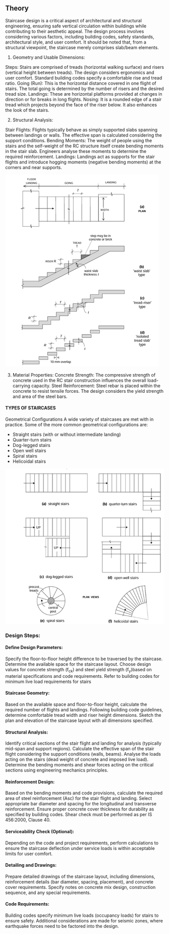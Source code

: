 ## Theory

Staircase design is a critical aspect of architectural and structural engineering, ensuring safe vertical circulation within buildings while contributing to their aesthetic appeal. The design process involves considering various factors, including building codes, safety standards, architectural style, and user comfort. It should be noted that, from a structural viewpoint, the staircase merely comprises slab/beam elements. 

1) Geometry and Usable Dimensions:

Steps: Stairs are comprised of treads (horizontal walking surface) and risers (vertical height between treads). The design considers ergonomics and user comfort. Standard building codes specify a comfortable rise and tread ratio. Going (Run): This is the horizontal distance covered in one flight of stairs. The total going is determined by the number of risers and the desired tread size. Landings: These are horizontal platforms provided at changes in direction or for breaks in long flights. Nosing: It is a rounded edge of a stair tread which projects beyond the face of the riser below. It also enhances the look of the stairs.

2) Structural Analysis:

Stair Flights: Flights typically behave as simply supported slabs spanning between landings or walls. The effective span is calculated considering the support conditions. Bending Moments: The weight of people using the stairs and the self-weight of the RC structure itself create bending moments in the stair slab. Engineers analyse these moments to determine the required reinforcement. Landings: Landings act as supports for the stair flights and introduce hogging moments (negative bending moments) at the corners and near supports.

![1Typical Flight in Staircase](images/figure1.png)

3) Material Properties:
Concrete Strength: The compressive strength of concrete used in the RC stair construction influences the overall load-carrying capacity. 
Steel Reinforcement: Steel rebar is placed within the concrete to resist tensile forces. The design considers the yield strength and area of the steel bars.

#### TYPES OF STAIRCASES
Geometrical Configurations A wide variety of staircases are met with in practice. Some of the more common geometrical configurations are:
- Straight stairs (with or without intermediate landing)
- Quarter-turn stairs 
- Dog-legged stairs 
- Open well stairs 
- Spiral stairs 
- Helicoidal stairs 


![2types](images/figure2.png)


### Design Steps:

#### Define Design Parameters:
Specify the floor-to-floor height difference to be traversed by the staircase.
Determine the available space for the staircase layout.
Choose design values for concrete strength (f<sub>ck</sub>) and steel yield strength (f<sub>y</sub>)based on material specifications and code requirements. 
Refer to building codes for minimum live load requirements for stairs

#### Staircase Geometry:
Based on the available space and floor-to-floor height, calculate the required number of flights and landings. Following building code guidelines, determine comfortable tread width and riser height dimensions. Sketch the plan and elevation of the staircase layout with all dimensions specified.

#### Structural Analysis:
Identify critical sections of the stair flight and landing for analysis (typically mid-span and support regions). Calculate the effective span of the stair flight considering the support conditions (walls, beams). Analyse the loads acting on the stairs (dead weight of concrete and imposed live load). Determine the bending moments and shear forces acting on the critical sections using engineering mechanics principles.

#### Reinforcement Design:
Based on the bending moments and code provisions, calculate the required area of steel reinforcement (Asc) for the stair flight and landing. Select appropriate bar diameter and spacing for the longitudinal and transverse reinforcement. Ensure proper concrete cover thickness for durability as specified by building codes. Shear check must be performed as per IS 456:2000, Clause 40.

#### Serviceability Check (Optional):
Depending on the code and project requirements, perform calculations to ensure the staircase deflection under service loads is within acceptable limits for user comfort.

#### Detailing and Drawings:
Prepare detailed drawings of the staircase layout, including dimensions, reinforcement details (bar diameter, spacing, placement), and concrete cover requirements. Specify notes on concrete mix design, construction sequence, and any special requirements.

#### Code Requirements:
Building codes specify minimum live loads (occupancy loads) for stairs to ensure safety. Additional considerations are made for seismic zones, where earthquake forces need to be factored into the design.
